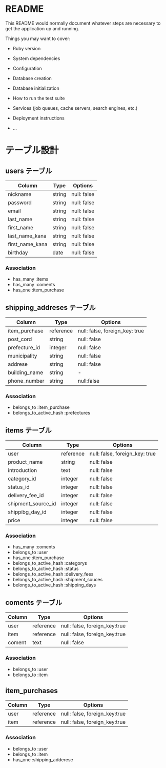 # README

This README would normally document whatever steps are necessary to get the
application up and running.

Things you may want to cover:

* Ruby version

* System dependencies

* Configuration

* Database creation

* Database initialization

* How to run the test suite

* Services (job queues, cache servers, search engines, etc.)

* Deployment instructions

* ...

	
# テーブル設計

## users テーブル

| Column          | Type      | Options                        |
| --------------- | --------- | ------------------------------ |
| nickname        | string    | null: false                    |
| password        | string    | null: false                    |
| email           | string    | null: false                    |
| last_name       | string    | null: false                    |
| first_name      | string    | null: false                    |
| last_name_kana  | string    | null: false                    |
| first_name_kana | string    | null: false                    |
| birthday        | date      | null: false                    |

### Association

- has_many :items
- has_many :coments
- has_one :item_purchase



## shipping_addreses テーブル

| Column           | Type      | Options                        |
| ---------------- | --------- | ------------------------------ |
| item_purchase    | reference | null: false, foreign_key: true |
| post_cord        | string    | null: false                    |
| prefecture_id    | integer   | null: false                    |
| municipality     | string    | null: false                    |
| addrese          | string    | null: false                    |
| building_name    | string    | -                              |
| phone_number     | string    | null:false                     |

### Association

- belongs_to :item_purchase
- belongs_to_active_hash :prefectures

## items テーブル

| Column             | Type      | Options                        |
| ------------------ | --------- | ------------------------------ |
| user               | reference | null: false, foreign_key: true |
| product_name       | string    | null: false                    |
| introduction       | text      | null: false                    |
| category_id        | integer   | null: false                    |
| status_id          | integer   | null: false                    |
| delivery_fee_id    | integer   | null: false                    |
| shipment_source_id | integer   | null: false                    |
| shippibg_day_id    | integer   | null: false                    |
| price              | integer   | null: false                    |

### Association

- has_many :coments
- belongs_to :user
- has_one :item_purchase
- belongs_to_active_hash :categorys
- belongs_to_active_hash :status
- belongs_to_active_hash :delivery_fees
- belongs_to_active_hash :shipment_souces
- belongs_to_active_hash :shipping_days

## coments テーブル

| Column  | Type      | Options                       |
| ------- | --------- | ----------------------------- |
| user    | reference | null: false, foreign_key:true |
| item    | reference | null: false, foreign_key:true |
| coment  | text      | null: false                   |


### Association

- belongs_to :user
- belongs_to :item

## item_purchases

| Column           | Type      | Options                       |
| ---------------- | --------- | ----------------------------- |
| user             | reference | null: false, foreign_key:true |
| item             | reference | null: false, foreign_key:true |

### Association

- belongs_to :user
- belongs_to :item
- has_one :shipping_adderese


